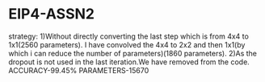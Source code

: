 # EIP4-ASSN2

strategy: 
1)Without directly converting the last step which is from 4x4 to 1x1(2560 parameters).
I have convolved the 4x4 to 2x2 and then 1x1(by which i can reduce the number of parameters)(1860 parameters).
2)As the dropout is not used in the last iteration.We have removed from the code.
ACCURACY-99.45% PARAMETERS-15670
